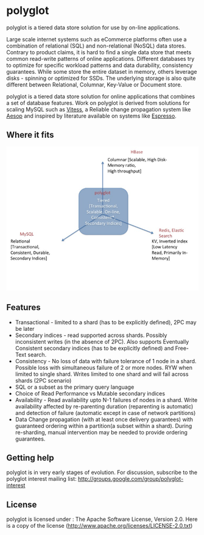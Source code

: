 polyglot
=======
polyglot is a tiered data store solution for use by on-line applications.

Large scale internet systems such as eCommerce platforms often use a combination of relational (SQL) and non-relational (NoSQL) data stores. 
Contrary to product claims, it is hard to find a single data store that meets common read-write patterns of online applications. 
Different databases try to optimize for specific workload patterns and data durability, consistency guarantees. While some store the entire dataset in memory, 
others leverage disks - spinning or optimized for SSDs. The underlying storage is also quite different between Relational, Columnar, Key-Value or Document store.

polyglot is a tiered data store solution for online applications that combines a set of database features. Work on polyglot is derived from
solutions for scaling MySQL such as [Vitess](https://github.com/youtube/vitess), a Reliable change propagation system like [Aesop](https://github.com/Flipkart/aesop) 
and inspired by literature available on systems like [Espresso](https://engineering.linkedin.com/espresso/introducing-espresso-linkedins-hot-new-distributed-document-store).

## Where it fits
![polyglot infographic](https://github.com/flipkart-incubator/polyglot/raw/master/docs/polyglot_infographic.jpg)

## Features
* Transactional - limited to a shard (has to be explicitly defined), 2PC may be later
* Secondary indices - read supported across shards. Possibly inconsistent writes (in the absence of 2PC). Also supports Eventually Consistent secondary indices (has to be explicitly defined) and Free-Text search.
* Consistency - No loss of data with failure tolerance of 1 node in a shard. Possible loss with simultaneous failure of 2 or more nodes. RYW when limited to single shard. Writes limited to one shard and will fail across shards (2PC scenario)
* SQL or a subset as the primary query language
* Choice of Read Performance vs Mutable secondary indices
* Availability - Read availability upto N-1 failures of nodes in a shard. Write availability affected by re-parenting duration (reparenting is automatic) and detection of failure (automatic except in case of network partitions)
* Data Change propagation (with at least once delivery guarantees) with guaranteed ordering within a partition(a subset within a shard). During re-sharding, manual intervention may be needed to provide ordering guarantees.


## Getting help
polyglot is in very early stages of evolution. For discussion, subscribe to the polyglot interest mailing list: http://groups.google.com/group/polyglot-interest

## License
polyglot is licensed under : The Apache Software License, Version 2.0. Here is a copy of the license (http://www.apache.org/licenses/LICENSE-2.0.txt)

